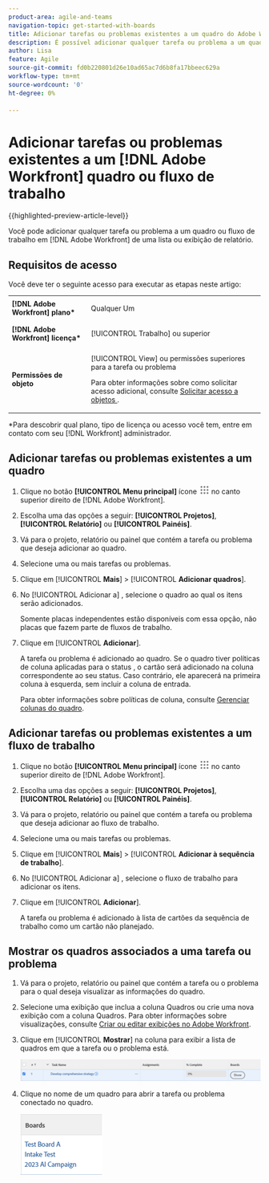 ```yaml
---
product-area: agile-and-teams
navigation-topic: get-started-with-boards
title: Adicionar tarefas ou problemas existentes a um quadro do Adobe Workfront
description: É possível adicionar qualquer tarefa ou problema a um quadro no Adobe Workfront a partir de uma lista ou exibição de relatório.
author: Lisa
feature: Agile
source-git-commit: fd0b220801d26e10ad65ac7d6b8fa17bbeec629a
workflow-type: tm+mt
source-wordcount: '0'
ht-degree: 0%

---
```


# Adicionar tarefas ou problemas existentes a um [!DNL Adobe Workfront] quadro ou fluxo de trabalho

{{highlighted-preview-article-level}}

Você pode adicionar qualquer tarefa ou problema a um quadro ou fluxo de trabalho em [!DNL Adobe Workfront] de uma lista ou exibição de relatório.

## Requisitos de acesso

Você deve ter o seguinte acesso para executar as etapas neste artigo:

<table style="table-layout:auto">
 <col>
 <col>
 <tbody>
  <tr>
   <td role="rowheader"><strong>[!DNL Adobe Workfront] plano*</strong></td>
   <td> <p>Qualquer Um</p> </td>
  </tr>
  <tr>
   <td role="rowheader"><strong>[!DNL Adobe Workfront] licença*</strong></td>
   <td> <p>[!UICONTROL Trabalho] ou superior</p> </td>
  </tr>
  <tr>
   <td role="rowheader"><strong>Permissões de objeto</strong></td>
   <td> <p>[!UICONTROL View] ou permissões superiores para a tarefa ou problema</p> <p>Para obter informações sobre como solicitar acesso adicional, consulte <a href="/help/quicksilver/workfront-basics/grant-and-request-access-to-objects/request-access.md" class="MCXref xref">Solicitar acesso a objetos </a>.</p> </td>
  </tr>
 </tbody>
</table>

&#42;Para descobrir qual plano, tipo de licença ou acesso você tem, entre em contato com seu [!DNL Workfront] administrador.

## Adicionar tarefas ou problemas existentes a um quadro

1. Clique no botão **[!UICONTROL Menu principal]** ícone ![](assets/main-menu-icon.png) no canto superior direito de [!DNL Adobe Workfront].
1. Escolha uma das opções a seguir: **[!UICONTROL Projetos]**, **[!UICONTROL Relatório]** ou **[!UICONTROL Painéis]**.
1. Vá para o projeto, relatório ou painel que contém a tarefa ou problema que deseja adicionar ao quadro.
1. Selecione uma ou mais tarefas ou problemas.
1. Clique em [!UICONTROL **Mais**] > [!UICONTROL **Adicionar quadros**].
1. No [!UICONTROL Adicionar a] , selecione o quadro ao qual os itens serão adicionados.

   Somente placas independentes estão disponíveis com essa opção, não placas que fazem parte de fluxos de trabalho.

1. Clique em [!UICONTROL **Adicionar**].

   A tarefa ou problema é adicionado ao quadro. Se o quadro tiver políticas de coluna aplicadas para o status , o cartão será adicionado na coluna correspondente ao seu status. Caso contrário, ele aparecerá na primeira coluna à esquerda, sem incluir a coluna de entrada.

   Para obter informações sobre políticas de coluna, consulte [Gerenciar colunas do quadro](/help/quicksilver/agile/get-started-with-boards/manage-board-columns.md).

## Adicionar tarefas ou problemas existentes a um fluxo de trabalho

1. Clique no botão **[!UICONTROL Menu principal]** ícone ![](assets/main-menu-icon.png) no canto superior direito de [!DNL Adobe Workfront].
1. Escolha uma das opções a seguir: **[!UICONTROL Projetos]**, **[!UICONTROL Relatório]** ou **[!UICONTROL Painéis]**.
1. Vá para o projeto, relatório ou painel que contém a tarefa ou problema que deseja adicionar ao fluxo de trabalho.
1. Selecione uma ou mais tarefas ou problemas.
1. Clique em [!UICONTROL **Mais**] > [!UICONTROL **Adicionar à sequência de trabalho**].
1. No [!UICONTROL Adicionar a] , selecione o fluxo de trabalho para adicionar os itens.
1. Clique em [!UICONTROL **Adicionar**].

   A tarefa ou problema é adicionado à lista de cartões da sequência de trabalho como um cartão não planejado.

## Mostrar os quadros associados a uma tarefa ou problema

1. Vá para o projeto, relatório ou painel que contém a tarefa ou o problema para o qual deseja visualizar as informações do quadro.
1. Selecione uma exibição que inclua a coluna Quadros ou crie uma nova exibição com a coluna Quadros.
Para obter informações sobre visualizações, consulte [Criar ou editar exibições no Adobe Workfront](/help/quicksilver/reports-and-dashboards/reports/reporting-elements/create-edit-views.md).
1. Clique em [!UICONTROL **Mostrar**] na coluna para exibir a lista de quadros em que a tarefa ou o problema está.

   ![Mostrar quadros na coluna](assets/show-boards-in-column.png)

1. Clique no nome de um quadro para abrir a tarefa ou problema conectado no quadro.

   ![Selecionar um quadro](assets/select-board-in-column.png)
